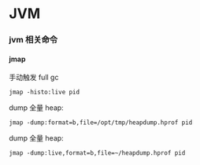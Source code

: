 # JVM

### jvm 相关命令

#### jmap
手动触发 full gc
```shell
jmap -histo:live pid
```

dump 全量 heap: 
```shell
jmap -dump:format=b,file=/opt/tmp/heapdump.hprof pid
```

dump 全量 heap:
```shell
jmap -dump:live,format=b,file=~/heapdump.hprof pid
```


